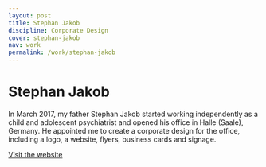 ```yaml
---
layout: post
title: Stephan Jakob
discipline: Corporate Design
cover: stephan-jakob
nav: work
permalink: /work/stephan-jakob
---
```


# Stephan Jakob

In March 2017, my father Stephan Jakob started working independently as a child and adolescent psychiatrist and opened his office in Halle (Saale), Germany. He appointed me to create a corporate design for the office, including a logo, a website, flyers, business cards and signage.

[Visit the website](https://kinderpsychiater-jakob-halle.de)